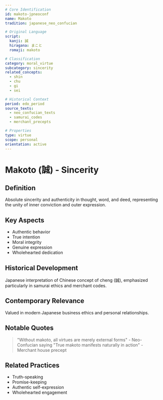 ```yaml
---
# Core Identification
id: makoto-jpneoconf
name: Makoto
tradition: japanese_neo_confucian

# Original Language
script:
  kanji: 誠
  hiragana: まこと
  romaji: makoto

# Classification
category: moral_virtue
subcategory: sincerity
related_concepts:
  - shin
  - chu
  - gi
  - sei

# Historical Context
period: edo_period
source_texts:
  - neo_confucian_texts
  - samurai_codes
  - merchant_precepts

# Properties
type: virtue
scope: personal
orientation: active
---
```


# Makoto (誠) - Sincerity

## Definition
Absolute sincerity and authenticity in thought, word, and deed, representing the unity of inner conviction and outer expression.

## Key Aspects
- Authentic behavior
- True intention
- Moral integrity
- Genuine expression
- Wholehearted dedication

## Historical Development
Japanese interpretation of Chinese concept of cheng (誠), emphasized particularly in samurai ethics and merchant codes.

## Contemporary Relevance
Valued in modern Japanese business ethics and personal relationships.

## Notable Quotes
> "Without makoto, all virtues are merely external forms" - Neo-Confucian saying
> "True makoto manifests naturally in action" - Merchant house precept

## Related Practices
- Truth-speaking
- Promise-keeping
- Authentic self-expression
- Wholehearted engagement
